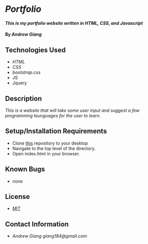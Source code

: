 # _Portfolio_

#### _This is my portfolio website written in HTML, CSS, and Javascript_

#### By _Andrew Giang_

## Technologies Used

* _HTML_
* _CSS_
* _bootstrap.css_
* JS
* Jquery

## Description

_This is a website that will take some user input and suggest a few programming launguages for the user to learn._

## Setup/Installation Requirements

* Clone [this](https://github.com/giang184/programmingLanguageSuggestor.git) repository to your desktop
* Navigate to the top level of the directory.
* Open index.html in your browser.

## Known Bugs

* none

## License

* _[MIT](https://opensource.org/licenses/MIT)_

## Contact Information

* _Andrew Giang giang184@gmail.com_